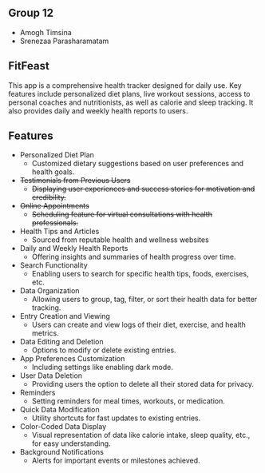 ## Group 12 ##

- Amogh Timsina
- Srenezaa Parasharamatam 

## FitFeast ##

This app is a comprehensive health tracker designed for daily use. Key features include personalized diet plans, live workout sessions, access to personal coaches and nutritionists, as well as calorie and sleep tracking. It also provides daily and weekly health reports to users.

## Features ##

- Personalized Diet Plan
    - Customized dietary suggestions based on user preferences and health goals. 
- ~~Testimonials from Previous Users~~
    - ~~Displaying user experiences and success stories for motivation and credibility.~~
- ~~Online Appointments~~ 
    - ~~Scheduling feature for virtual consultations with health professionals.~~
- Health Tips and Articles
    - Sourced from reputable health and wellness websites
- Daily and Weekly Health Reports 
    - Offering insights and summaries of health progress over time.
- Search Functionality
    - Enabling users to search for specific health tips, foods, exercises, etc.
- Data Organization
    - Allowing users to group, tag, filter, or sort their health data for better tracking.
- Entry Creation and Viewing
    - Users can create and view logs of their diet, exercise, and health metrics.
- Data Editing and Deletion
    - Options to modify or delete existing entries.
- App Preferences Customization
    - Including settings like enabling dark mode.
- User Data Deletion
    - Providing users the option to delete all their stored data for privacy.
- Reminders
    - Setting reminders for meal times, workouts, or medication.
- Quick Data Modification
    - Utility shortcuts for fast updates to existing entries.
- Color-Coded Data Display
    - Visual representation of data like calorie intake, sleep quality, etc., for easy understanding.
- Background Notifications
    - Alerts for important events or milestones achieved.